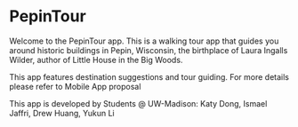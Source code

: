 # PepinTour
Welcome to the PepinTour app. This is a walking tour app that guides you around historic buildings in Pepin, Wisconsin, the birthplace of Laura Ingalls Wilder, author of Little House in the Big Woods. 

This app features destination suggestions and tour guiding. For more details please refer to Mobile App proposal

This app is developed by Students @ UW-Madison: Katy Dong, Ismael Jaffri, Drew Huang, Yukun Li
